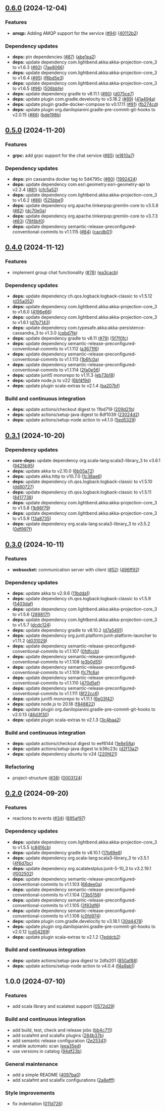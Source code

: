 ## [0.6.0](https://github.com/position-pal/chat-service/compare/0.5.0...0.6.0) (2024-12-04)

### Features

* **amqp:** Adding AMQP support for the service ([#94](https://github.com/position-pal/chat-service/issues/94)) ([40112b2](https://github.com/position-pal/chat-service/commit/40112b2cd51efb7459d8d327aae66c693d7e69a3))

### Dependency updates

* **deps:** pin dependencies ([#87](https://github.com/position-pal/chat-service/issues/87)) ([abe1ea2](https://github.com/position-pal/chat-service/commit/abe1ea203620fdedc0af84b75ec61ea696e03139))
* **deps:** update dependency com.lightbend.akka:akka-projection-core_3 to v1.6.3 ([#92](https://github.com/position-pal/chat-service/issues/92)) ([7ae8066](https://github.com/position-pal/chat-service/commit/7ae8066509537b9405b97344ad12a9f979db6cb9))
* **deps:** update dependency com.lightbend.akka:akka-projection-core_3 to v1.6.4 ([#95](https://github.com/position-pal/chat-service/issues/95)) ([f6bd5e3](https://github.com/position-pal/chat-service/commit/f6bd5e3d20262d796c72a90fdc9aa5574c9bd391))
* **deps:** update dependency com.lightbend.akka:akka-projection-core_3 to v1.6.5 ([#96](https://github.com/position-pal/chat-service/issues/96)) ([506bbfe](https://github.com/position-pal/chat-service/commit/506bbfe959897b6d729ed1c1b3bc2478f6e29935))
* **deps:** update dependency gradle to v8.11.1 ([#90](https://github.com/position-pal/chat-service/issues/90)) ([d075ce7](https://github.com/position-pal/chat-service/commit/d075ce72cc117b338cb25fa5d1f90e7042fa037c))
* **deps:** update plugin com.gradle.develocity to v3.18.2 ([#89](https://github.com/position-pal/chat-service/issues/89)) ([41a494a](https://github.com/position-pal/chat-service/commit/41a494a424e54285cb1b687384f42d5fa04bd016))
* **deps:** update plugin gradle-docker-compose to v0.17.11 ([#91](https://github.com/position-pal/chat-service/issues/91)) ([fb274cd](https://github.com/position-pal/chat-service/commit/fb274cd8e14657d573bd64df01912b9e1aa3e5f1))
* **deps:** update plugin org.danilopianini.gradle-pre-commit-git-hooks to v2.0.15 ([#88](https://github.com/position-pal/chat-service/issues/88)) ([bde198b](https://github.com/position-pal/chat-service/commit/bde198b90de8078a76bf5ec1d7b2479625e1ecad))

## [0.5.0](https://github.com/position-pal/chat-service/compare/0.4.0...0.5.0) (2024-11-20)

### Features

* **grpc:** add grpc support for the chat service  ([#85](https://github.com/position-pal/chat-service/issues/85)) ([e1810a7](https://github.com/position-pal/chat-service/commit/e1810a72d223b891dc76b73f39eb2f6c7d29f6d7))

### Dependency updates

* **deps:** pin cassandra docker tag to 5d4795c ([#80](https://github.com/position-pal/chat-service/issues/80)) ([1992424](https://github.com/position-pal/chat-service/commit/1992424a509e5333bdf1c332b7c493c96055a6f6))
* **deps:** update dependency com.esri.geometry:esri-geometry-api to v2.2.4 ([#81](https://github.com/position-pal/chat-service/issues/81)) ([cfc5a52](https://github.com/position-pal/chat-service/commit/cfc5a52a4115dffc8ba5507855e15086a2633b8e))
* **deps:** update dependency com.lightbend.akka:akka-projection-core_3 to v1.6.2 ([#86](https://github.com/position-pal/chat-service/issues/86)) ([525bbe1](https://github.com/position-pal/chat-service/commit/525bbe1631d36eb5d73827ec2bd07dcffcefd20d))
* **deps:** update dependency org.apache.tinkerpop:gremlin-core to v3.5.8 ([#82](https://github.com/position-pal/chat-service/issues/82)) ([dc70e0a](https://github.com/position-pal/chat-service/commit/dc70e0a410a3a005f7e6c51fb3fd8561d9b1d510))
* **deps:** update dependency org.apache.tinkerpop:gremlin-core to v3.7.3 ([#83](https://github.com/position-pal/chat-service/issues/83)) ([78f8bf0](https://github.com/position-pal/chat-service/commit/78f8bf06854d050a6b932ec3b693bb0d1fa51560))
* **deps:** update dependency semantic-release-preconfigured-conventional-commits to v1.1.115 ([#84](https://github.com/position-pal/chat-service/issues/84)) ([cacdb01](https://github.com/position-pal/chat-service/commit/cacdb019766ce2a8959a251886f5ec9e5f7a2f77))

## [0.4.0](https://github.com/position-pal/chat-service/compare/0.3.1...0.4.0) (2024-11-12)

### Features

* implement group chat functionality ([#78](https://github.com/position-pal/chat-service/issues/78)) ([ea3cacb](https://github.com/position-pal/chat-service/commit/ea3cacb0c4fb2f3867321f67bc2646f342326f93))

### Dependency updates

* **deps:** update dependency ch.qos.logback:logback-classic to v1.5.12 ([d35a052](https://github.com/position-pal/chat-service/commit/d35a052fcda109ad06bb4d8161fd9f87b7c2eb6d))
* **deps:** update dependency com.lightbend.akka:akka-projection-core_3 to v1.6.0 ([4196e66](https://github.com/position-pal/chat-service/commit/4196e66fad77225c0099c68e02554a28bad754f1))
* **deps:** update dependency com.lightbend.akka:akka-projection-core_3 to v1.6.1 ([d7b7143](https://github.com/position-pal/chat-service/commit/d7b714309820b828cbab620d03766c9479e900b5))
* **deps:** update dependency com.typesafe.akka:akka-persistence-cassandra_3 to v1.3.0 ([cebd7fe](https://github.com/position-pal/chat-service/commit/cebd7feb05169b663551c7dbb02f3604659cab02))
* **deps:** update dependency gradle to v8.11 ([#79](https://github.com/position-pal/chat-service/issues/79)) ([5f7f0fc](https://github.com/position-pal/chat-service/commit/5f7f0fc55c173d4e3263870f1ffc022df8c86761))
* **deps:** update dependency semantic-release-preconfigured-conventional-commits to v1.1.112 ([a3671f6](https://github.com/position-pal/chat-service/commit/a3671f647441017d8c8eb64110acd0ac56385a49))
* **deps:** update dependency semantic-release-preconfigured-conventional-commits to v1.1.113 ([1b6fc0a](https://github.com/position-pal/chat-service/commit/1b6fc0ac30793dd98269a06a9b3212576b4670e0))
* **deps:** update dependency semantic-release-preconfigured-conventional-commits to v1.1.114 ([2fa0e56](https://github.com/position-pal/chat-service/commit/2fa0e560be40e5ed9905fe448b92b4b9f9ef4111))
* **deps:** update junit5 monorepo to v1.11.3 ([eb73b18](https://github.com/position-pal/chat-service/commit/eb73b18e9f3d045671d66a858a9378e903219096))
* **deps:** update node.js to v22 ([6bf4f9d](https://github.com/position-pal/chat-service/commit/6bf4f9d329ae5d9ea44277d2d4208e5e765a644c))
* **deps:** update plugin scala-extras to v2.1.4 ([ba207bf](https://github.com/position-pal/chat-service/commit/ba207bf110bdef2d25f548535391133bb61a5c08))

### Build and continuous integration

* **deps:** update actions/checkout digest to 11bd719 ([209d21b](https://github.com/position-pal/chat-service/commit/209d21b979f293575d8548b09dfb481848561cae))
* **deps:** update actions/setup-java digest to 8df1039 ([23024d2](https://github.com/position-pal/chat-service/commit/23024d2b0a9943e0e83fc33b82bbbe1e51b1ca82))
* **deps:** update actions/setup-node action to v4.1.0 ([5ed5329](https://github.com/position-pal/chat-service/commit/5ed53299b715f5ca7a0262dd9946f1a160f4aa0f))

## [0.3.1](https://github.com/position-pal/chat-service/compare/0.3.0...0.3.1) (2024-10-20)

### Dependency updates

* **core-deps:** update dependency org.scala-lang:scala3-library_3 to v3.6.1 ([9425b95](https://github.com/position-pal/chat-service/commit/9425b953c952c62db60929edbb87b77a02175a73))
* **deps:** update akka to v2.10.0 ([6b05a72](https://github.com/position-pal/chat-service/commit/6b05a72471b149ff8845326cd3f2a816aa7e6de4))
* **deps:** update akka.http to v10.7.0 ([1c38ae6](https://github.com/position-pal/chat-service/commit/1c38ae60738ec004a1165d2182ec5743c186769d))
* **deps:** update dependency ch.qos.logback:logback-classic to v1.5.10 ([dd80727](https://github.com/position-pal/chat-service/commit/dd807277c120c12460022f6bb8f860a2cdac4b60))
* **deps:** update dependency ch.qos.logback:logback-classic to v1.5.11 ([8417738](https://github.com/position-pal/chat-service/commit/8417738819a7b3b85bbb7a4301f8468ea26d0831))
* **deps:** update dependency com.lightbend.akka:akka-projection-core_3 to v1.5.8 ([1b96f79](https://github.com/position-pal/chat-service/commit/1b96f794b435e734c40a4f2a3a44d6e80b105a0a))
* **deps:** update dependency com.lightbend.akka:akka-projection-core_3 to v1.5.9 ([13a8735](https://github.com/position-pal/chat-service/commit/13a8735baa2f2fa81a2039b1982e462a0af422b1))
* **deps:** update dependency org.scala-lang:scala3-library_3 to v3.5.2 ([0df997f](https://github.com/position-pal/chat-service/commit/0df997ff1476135b914999b2435488a75408fb8f))

## [0.3.0](https://github.com/position-pal/chat-service/compare/0.2.0...0.3.0) (2024-10-11)

### Features

* **websocket:** communication server with client  ([#52](https://github.com/position-pal/chat-service/issues/52)) ([496ff92](https://github.com/position-pal/chat-service/commit/496ff922db234197f9f8944df65e482a1ffab06f))

### Dependency updates

* **deps:** update akka to v2.9.6 ([11bdda1](https://github.com/position-pal/chat-service/commit/11bdda15e6251c7477234c2f675c147a148944f9))
* **deps:** update dependency ch.qos.logback:logback-classic to v1.5.9 ([5403daf](https://github.com/position-pal/chat-service/commit/5403daf5b0d976997cbd61c8cd4fb28a95e29c6c))
* **deps:** update dependency com.lightbend.akka:akka-projection-core_3 to v1.5.6 ([289817f](https://github.com/position-pal/chat-service/commit/289817f0a16b38ee8cf636795051bae24a527669))
* **deps:** update dependency com.lightbend.akka:akka-projection-core_3 to v1.5.7 ([dcdc124](https://github.com/position-pal/chat-service/commit/dcdc1247f39a3e92a7210abed37a5d6c41a12772))
* **deps:** update dependency gradle to v8.10.2 ([d7a5491](https://github.com/position-pal/chat-service/commit/d7a549106e9f7c34173326385db08b030bf1d52d))
* **deps:** update dependency org.junit.platform:junit-platform-launcher to v1.11.2 ([d031029](https://github.com/position-pal/chat-service/commit/d0310298dbe2aeb10970a8e87247d579f9ddcc30))
* **deps:** update dependency semantic-release-preconfigured-conventional-commits to v1.1.107 ([0fdfccb](https://github.com/position-pal/chat-service/commit/0fdfccbcc41642f6ae9125aa565474f4085d64fc))
* **deps:** update dependency semantic-release-preconfigured-conventional-commits to v1.1.108 ([e3b0d55](https://github.com/position-pal/chat-service/commit/e3b0d55a0e44e8e6147add30684030134d84472d))
* **deps:** update dependency semantic-release-preconfigured-conventional-commits to v1.1.109 ([fc7fc6a](https://github.com/position-pal/chat-service/commit/fc7fc6ab81b2a5dd047a9e0e8e64a11087ba5e62))
* **deps:** update dependency semantic-release-preconfigured-conventional-commits to v1.1.110 ([470d5ef](https://github.com/position-pal/chat-service/commit/470d5ef5c0b55025fa6f3c524feeb49756ffdc6e))
* **deps:** update dependency semantic-release-preconfigured-conventional-commits to v1.1.111 ([8f22cc6](https://github.com/position-pal/chat-service/commit/8f22cc6f3ca81eabb09633a9612e94577fe2501a))
* **deps:** update junit5 monorepo to v1.11.1 ([6e03f42](https://github.com/position-pal/chat-service/commit/6e03f424062c2f74aa962f2fb703b8f1d03d749d))
* **deps:** update node.js to 20.18 ([f848822](https://github.com/position-pal/chat-service/commit/f84882297e5e1e57546cb30bf77884bc6de82dd0))
* **deps:** update plugin org.danilopianini.gradle-pre-commit-git-hooks to v2.0.13 ([46d3f30](https://github.com/position-pal/chat-service/commit/46d3f303bdb0be9058bff355022cb1f6894afce6))
* **deps:** update plugin scala-extras to v2.1.3 ([3c4baa2](https://github.com/position-pal/chat-service/commit/3c4baa2b7bd951fae02bc0ef3499e0fb7b3550de))

### Build and continuous integration

* **deps:** update actions/checkout digest to eef6144 ([1e8e58a](https://github.com/position-pal/chat-service/commit/1e8e58a6c62f0613ff8bcbd7a3f32fe8ffc6fe72))
* **deps:** update actions/setup-java digest to b36c23c ([d2f13a2](https://github.com/position-pal/chat-service/commit/d2f13a2eeadbd9a5ea2dbf3cdde3c868cdb1319d))
* **deps:** update dependency ubuntu to v24 ([220f421](https://github.com/position-pal/chat-service/commit/220f421909823fd95736977ccbbe517744ee5cab))

### Refactoring

* project-structure ([#38](https://github.com/position-pal/chat-service/issues/38)) ([0003124](https://github.com/position-pal/chat-service/commit/00031241365e8f6c38ce0b57be5f10fd07bf94d0))

## [0.2.0](https://github.com/position-pal/chat-service/compare/0.1.0...0.2.0) (2024-09-20)

### Features

* reactions to events ([#34](https://github.com/position-pal/chat-service/issues/34)) ([895af97](https://github.com/position-pal/chat-service/commit/895af9704dc5539c2b76ae9a5e013e99e4e65664))

### Dependency updates

* **deps:** update dependency com.lightbend.akka:akka-projection-core_3 to v1.5.5 ([c84f4cb](https://github.com/position-pal/chat-service/commit/c84f4cb81235fad3b27dca1b599beae74ec518c2))
* **deps:** update dependency gradle to v8.10.1 ([17b69e6](https://github.com/position-pal/chat-service/commit/17b69e61cd709ddf7211f246501ff5c18504f921))
* **deps:** update dependency org.scala-lang:scala3-library_3 to v3.5.1 ([4f6d7bc](https://github.com/position-pal/chat-service/commit/4f6d7bc4d57e5ad2f323630b10c9fd7072f9a8e1))
* **deps:** update dependency org.scalatestplus:junit-5-10_3 to v3.2.19.1 ([f002502](https://github.com/position-pal/chat-service/commit/f0025023a5a68583374b4ce009106ac52e6340a0))
* **deps:** update dependency semantic-release-preconfigured-conventional-commits to v1.1.103 ([66dee0a](https://github.com/position-pal/chat-service/commit/66dee0ac2c11b7e098a0a296616a9aa364f09b71))
* **deps:** update dependency semantic-release-preconfigured-conventional-commits to v1.1.104 ([73b5158](https://github.com/position-pal/chat-service/commit/73b51584f79e5bc10704f77f9a204fc1cee144ee))
* **deps:** update dependency semantic-release-preconfigured-conventional-commits to v1.1.105 ([3f83df6](https://github.com/position-pal/chat-service/commit/3f83df6e086395ac61a7f4a3ef98b21c02d9f983))
* **deps:** update dependency semantic-release-preconfigured-conventional-commits to v1.1.106 ([c0fd974](https://github.com/position-pal/chat-service/commit/c0fd974917968ff7375cdbfe632f22433c8cac6b))
* **deps:** update plugin com.gradle.develocity to v3.18.1 ([30d4478](https://github.com/position-pal/chat-service/commit/30d44785976d6515ad6bc5a225fef775fc7e28cc))
* **deps:** update plugin org.danilopianini.gradle-pre-commit-git-hooks to v2.0.12 ([cd04269](https://github.com/position-pal/chat-service/commit/cd04269b31d6577d0b2f9d332bc4af89c4a7c0c2))
* **deps:** update plugin scala-extras to v2.1.2 ([7eddcb2](https://github.com/position-pal/chat-service/commit/7eddcb2d3fe60e7d7075dd008be38b4f31636800))

### Build and continuous integration

* **deps:** update actions/setup-java digest to 2dfa201 ([850af88](https://github.com/position-pal/chat-service/commit/850af88d1472147e23cbde603f86e3b66d3a438c))
* **deps:** update actions/setup-node action to v4.0.4 ([f4a9ab1](https://github.com/position-pal/chat-service/commit/f4a9ab14bb25109a49f2887797a35de23a5f36af))

## 1.0.0 (2024-07-10)

### Features

* add scala library and scalatest support ([0572d29](https://github.com/position-pal/scala-template/commit/0572d29471eb23717ae5252078beee53211e2f4d))

### Build and continuous integration

* add build, test, check and release jobs ([bb4c711](https://github.com/position-pal/scala-template/commit/bb4c711f21000a85b343919e826cb69c5b4fb61a))
* add scalafmt and scalafix plugins ([284b37b](https://github.com/position-pal/scala-template/commit/284b37bc392f9c712210c64b1cc0f1923c072ac7))
* add semantic release configuration ([2e25341](https://github.com/position-pal/scala-template/commit/2e25341037fde106d041dbb69e0f6dedd7a877c8))
* enable automatic scan ([eea35ed](https://github.com/position-pal/scala-template/commit/eea35ed526d3339ccb6e3f963392754258021dd7))
* use versions in catalog ([94df23b](https://github.com/position-pal/scala-template/commit/94df23b10e8571b70273817de1b1a9026ae52be4))

### General maintenance

* add a simple README ([4097ba0](https://github.com/position-pal/scala-template/commit/4097ba0b3022f9c96b18175d3ae4d3b2eac410e9))
* add scalafmt and scalafix configurations ([2a8efff](https://github.com/position-pal/scala-template/commit/2a8efff1d5b56f9fe461762f09a27dbfcf29d727))

### Style improvements

* fix indentation ([011d726](https://github.com/position-pal/scala-template/commit/011d72654385be13f53a8de14cb76c1d6f112d9b))
